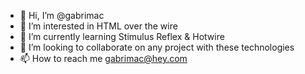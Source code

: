 - 👋 Hi, I’m @gabrimac
- 👀 I’m interested in HTML over the wire
- 🌱 I’m currently learning Stimulus Reflex & Hotwire
- 💞️ I’m looking to collaborate on any project with these technologies
- 📫 How to reach me gabrimac@hey.com

<!---
gabrimac/gabrimac is a ✨ special ✨ repository because its `README.md` (this file) appears on your GitHub profile.
You can click the Preview link to take a look at your changes.
--->
